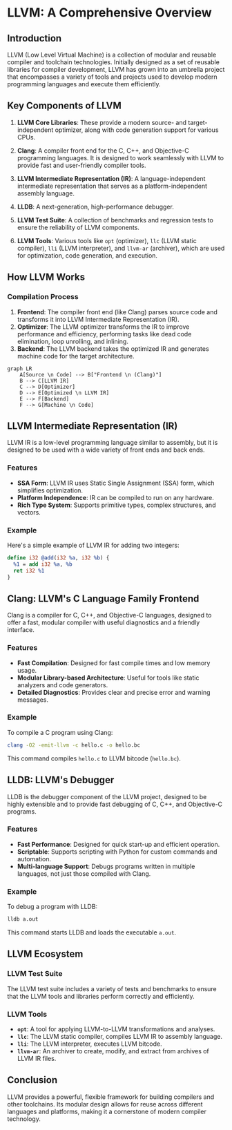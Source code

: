 # LLVM: A Comprehensive Overview

## Introduction

LLVM (Low Level Virtual Machine) is a collection of modular and reusable compiler and toolchain technologies. Initially designed as a set of reusable libraries for compiler development, LLVM has grown into an umbrella project that encompasses a variety of tools and projects used to develop modern programming languages and execute them efficiently.

## Key Components of LLVM

1. **LLVM Core Libraries**: These provide a modern source- and target-independent optimizer, along with code generation support for various CPUs.

2. **Clang**: A compiler front end for the C, C++, and Objective-C programming languages. It is designed to work seamlessly with LLVM to provide fast and user-friendly compiler tools.

3. **LLVM Intermediate Representation (IR)**: A language-independent intermediate representation that serves as a platform-independent assembly language.

4. **LLDB**: A next-generation, high-performance debugger.

5. **LLVM Test Suite**: A collection of benchmarks and regression tests to ensure the reliability of LLVM components.

6. **LLVM Tools**: Various tools like `opt` (optimizer), `llc` (LLVM static compiler), `lli` (LLVM interpreter), and `llvm-ar` (archiver), which are used for optimization, code generation, and execution.

## How LLVM Works

### Compilation Process

1. **Frontend**: The compiler front end (like Clang) parses source code and transforms it into LLVM Intermediate Representation (IR).
2. **Optimizer**: The LLVM optimizer transforms the IR to improve performance and efficiency, performing tasks like dead code elimination, loop unrolling, and inlining.
3. **Backend**: The LLVM backend takes the optimized IR and generates machine code for the target architecture.

```mermaid
graph LR
    A[Source \n Code] --> B["Frontend \n (Clang)"]
    B --> C[LLVM IR]
    C --> D[Optimizer]
    D --> E[Optimized \n LLVM IR]
    E --> F[Backend]
    F --> G[Machine \n Code]
```

## LLVM Intermediate Representation (IR)

LLVM IR is a low-level programming language similar to assembly, but it is designed to be used with a wide variety of front ends and back ends.

### Features

- **SSA Form**: LLVM IR uses Static Single Assignment (SSA) form, which simplifies optimization.
- **Platform Independence**: IR can be compiled to run on any hardware.
- **Rich Type System**: Supports primitive types, complex structures, and vectors.

### Example

Here's a simple example of LLVM IR for adding two integers:

```llvm
define i32 @add(i32 %a, i32 %b) {
  %1 = add i32 %a, %b
  ret i32 %1
}
```

## Clang: LLVM's C Language Family Frontend

Clang is a compiler for C, C++, and Objective-C languages, designed to offer a fast, modular compiler with useful diagnostics and a friendly interface.

### Features

- **Fast Compilation**: Designed for fast compile times and low memory usage.
- **Modular Library-based Architecture**: Useful for tools like static analyzers and code generators.
- **Detailed Diagnostics**: Provides clear and precise error and warning messages.

### Example

To compile a C program using Clang:

```bash
clang -O2 -emit-llvm -c hello.c -o hello.bc
```

This command compiles `hello.c` to LLVM bitcode (`hello.bc`).

## LLDB: LLVM's Debugger

LLDB is the debugger component of the LLVM project, designed to be highly extensible and to provide fast debugging of C, C++, and Objective-C programs.

### Features

- **Fast Performance**: Designed for quick start-up and efficient operation.
- **Scriptable**: Supports scripting with Python for custom commands and automation.
- **Multi-language Support**: Debugs programs written in multiple languages, not just those compiled with Clang.

### Example

To debug a program with LLDB:

```bash
lldb a.out
```

This command starts LLDB and loads the executable `a.out`.

## LLVM Ecosystem

### LLVM Test Suite

The LLVM test suite includes a variety of tests and benchmarks to ensure that the LLVM tools and libraries perform correctly and efficiently.

### LLVM Tools

- **`opt`**: A tool for applying LLVM-to-LLVM transformations and analyses.
- **`llc`**: The LLVM static compiler, compiles LLVM IR to assembly language.
- **`lli`**: The LLVM interpreter, executes LLVM bitcode.
- **`llvm-ar`**: An archiver to create, modify, and extract from archives of LLVM IR files.

## Conclusion

LLVM provides a powerful, flexible framework for building compilers and other toolchains. Its modular design allows for reuse across different languages and platforms, making it a cornerstone of modern compiler technology.
